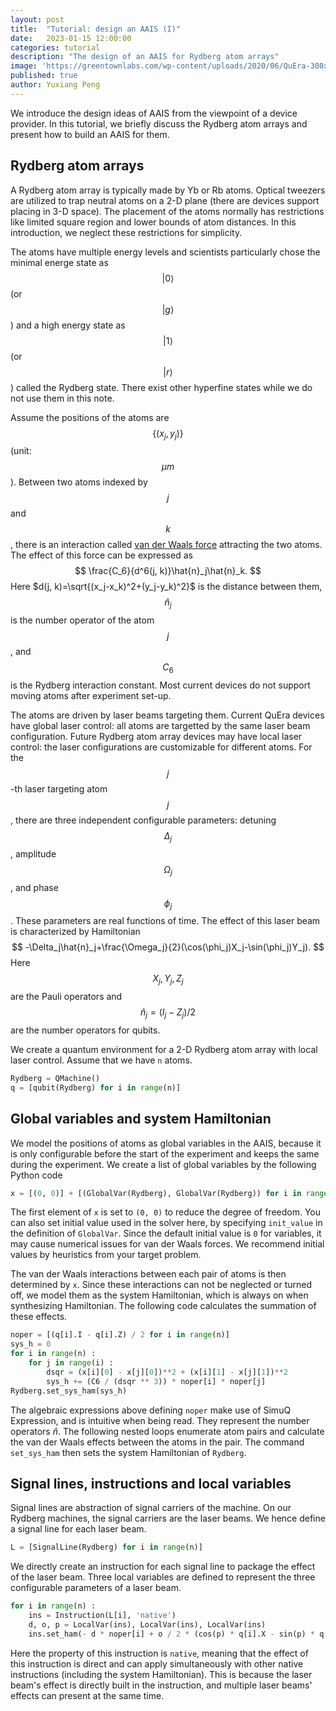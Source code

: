 ```yaml
---
layout: post
title:  "Tutorial: design an AAIS (I)"
date:   2023-01-15 12:00:00
categories: tutorial
description: "The design of an AAIS for Rydberg atom arrays"
image: 'https://greentownlabs.com/wp-content/uploads/2020/06/QuEra-300x255.png'
published: true
author: Yuxiang Peng
---
```


We introduce the design ideas of AAIS from the viewpoint of a device provider. In this tutorial, we briefly discuss the Rydberg atom arrays and present how to build an AAIS for them.


## Rydberg atom arrays

A Rydberg atom array is typically made by Yb or Rb atoms. Optical tweezers are utilized to trap neutral atoms on a 2-D plane (there are devices support placing in 3-D space). The placement of the atoms normally has restrictions like limited square region and lower bounds of atom distances. In this introduction, we neglect these restrictions for simplicity.

The atoms have multiple energy levels and scientists particularly chose the minimal energe state as $$\vert 0\rangle $$ (or $$\vert g\rangle$$) and a high energy state as $$\vert 1\rangle$$ (or $$\vert r\rangle$$) called the Rydberg state. There exist other hyperfine states while we do not use them in this note. 

Assume the positions of the atoms are $$\{(x_j, y_j)\}$$ (unit: $$\mu m$$). Between two atoms indexed by $$j$$ and $$k$$, there is an interaction called [van der Waals force](https://en.wikipedia.org/wiki/Van_der_Waals_force) attracting the two atoms. The effect of this force can be expressed as $$
\frac{C_6}{d^6(j, k)}\hat{n}_j\hat{n}_k.
$$ Here $d(j, k)=\sqrt{(x_j-x_k)^2+(y_j-y_k)^2}$ is the distance between them, $$\hat{n}_j$$ is the number operator of the atom $$j$$, and $$C_6$$  is the Rydberg interaction constant. Most current devices do not support moving atoms after experiment set-up.

The atoms are driven by laser beams targeting them. Current QuEra devices have global laser control: all atoms are targetted by the same laser beam configuration. Future Rydberg atom array devices may have local laser control: the laser configurations are customizable for different atoms. For the $$j$$-th laser targeting atom $$j$$, there are three independent configurable parameters: detuning $$\Delta_j$$, amplitude $$\Omega_j$$, and phase $$\phi_j$$. These parameters are real functions of time. The effect of this laser beam is characterized by Hamiltonian $$
-\Delta_j\hat{n}_j+\frac{\Omega_j}{2}(\cos(\phi_j)X_j-\sin(\phi_j)Y_j).
$$ Here $$X_j, Y_j, Z_j$$ are the Pauli operators and $$\hat{n}_j=(I_j-Z_j)/2$$ are the number operators for qubits.

We create a quantum environment for a 2-D Rydberg atom array with local laser control. Assume that we have `n` atoms.

```python
Rydberg = QMachine()
q = [qubit(Rydberg) for i in range(n)]
```


## Global variables and system Hamiltonian

We model the positions of atoms as global variables in the AAIS, because it is only configurable before the start of the experiment and keeps the same during the experiment. We create a list of global variables by the following Python code

```python
x = [(0, 0)] + [(GlobalVar(Rydberg), GlobalVar(Rydberg)) for i in range(1, n)]
```

The first element of `x` is set to `(0, 0)` to reduce the degree of freedom. You can also set initial value used in the solver here, by specifying `init_value` in the definition of `GlobalVar`. Since the default initial value is `0` for variables, it may cause numerical issues for van der Waals forces. We recommend initial values by heuristics from your target problem.

The van der Waals interactions between each pair of atoms is then determined by `x`. Since these interactions can not be neglected or turned off, we model them as the system Hamiltonian, which is always on when synthesizing Hamiltonian. The following code calculates the summation of these effects.

```python
noper = [(q[i].I - q[i].Z) / 2 for i in range(n)]
sys_h = 0
for i in range(n) :
    for j in range(i) :
        dsqr = (x[i][0] - x[j][0])**2 + (x[i][1] - x[j][1])**2
        sys_h += (C6 / (dsqr ** 3)) * noper[i] * noper[j]
Rydberg.set_sys_ham(sys_h)
```

The algebraic expressions above defining `noper` make use of SimuQ Expression, and is intuitive when being read. They represent the number operators $\hat{n}$. The following nested loops enumerate atom pairs and calculate the van der Waals effects between the atoms in the pair. The command `set_sys_ham` then sets the system Hamiltonian of `Rydberg`.


## Signal lines, instructions and local variables

Signal lines are abstraction of signal carriers of the machine. On our Rydberg machines, the signal carriers are the laser beams. We hence define a signal line for each laser beam.

```python
L = [SignalLine(Rydberg) for i in range(n)]
```

We directly create an instruction for each signal line to package the effect of the laser beam. Three local variables are defined to represent the three configurable parameters of a laser beam.

```python
for i in range(n) :
    ins = Instruction(L[i], 'native')
    d, o, p = LocalVar(ins), LocalVar(ins), LocalVar(ins)
    ins.set_ham(- d * noper[i] + o / 2 * (cos(p) * q[i].X - sin(p) * q[i].Y))
```

Here the property of this instruction is `native`, meaning that the effect of this instruction is direct and can apply simultaneously with other native instructions (including the system Hamiltonian). This is because the laser beam's effect is directly built in the instruction, and multiple laser beams' effects can present at the same time.